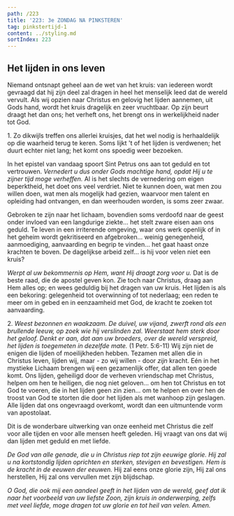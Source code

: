 ```yaml
---
path: /223
title: '223: 3e ZONDAG NA PINKSTEREN'
tag: pinkstertijd-1
content: ../styling.md
sortIndex: 223
---
```


## Het lijden in ons leven

Niemand ontsnapt geheel aan de wet van het kruis: van iedereen wordt gevraagd dat hij zijn deel zal dragen in heel het menselijk leed dat de wereld vervult. Als wij opzien naar Christus en gelovig het lijden aannemen, uit Gods hand, wordt het kruis dragelijk en zeer vruchtbaar. Op zijn beurt draagt het dan ons; het verheft ons, het brengt ons in werkelijkheid nader tot God.

1\. Zo dikwijls treffen ons allerlei kruisjes, dat het wel nodig is herhaaldelijk op die waarheid terug te keren. Soms lijkt 't of het lijden is verdwenen; het duurt echter niet lang; het komt ons spoedig weer bezoeken.

In het epistel van vandaag spoort Sint Petrus ons aan tot geduld en tot vertrouwen. _Vernedert u dus onder Gods machtige hand, opdat Hij u te zijner tijd moge verheffen._ Al is het slechts de vernedering om eigen beperktheid, het doet ons veel verdriet. Niet te kunnen doen, wat men zou willen doen, wat men als mogelijk had gezien, waarvoor men talent en opleiding had ontvangen, en dan weerhouden worden, is soms zeer zwaar.

Gebroken te zijn naar het lichaam, bovendien soms verdoofd naar de geest onder invloed van een langdurige ziekte... het stelt zware eisen aan ons geduld. Te leven in een irriterende omgeving, waar ons werk openlijk of in het geheim wordt gekritiseerd en afgebroken... weinig genegenheid, aanmoediging, aanvaarding en begrip te vinden... het gaat haast onze krachten te boven. De dagelijkse arbeid zelf... is hij voor velen niet een kruis?

_Werpt al uw bekommernis op Hem, want Hij draagt zorg voor u._ Dat is de beste raad, die de apostel geven kon. Zie toch naar Christus, draag aan Hem alles op; en wees geduldig bij het dragen van uw kruis. Het lijden is als een bekoring: gelegenheid tot overwinning of tot nederlaag; een reden te meer om in gebed en in eenzaamheid met God, de kracht te zoeken tot aanvaarding.

2\. _Weest bezonnen en waakzaam. De duivel, uw vijand, zwerft rond als een brullende leeuw, op zoek wie hij verslinden zal. Weerstaat hem sterk door het geloof. Denkt er aan, dat aan uw broeders, over de wereld verspreid, het lijden is toegemeten in dezelfde mate._ (1 Petr. 5:6-11) Wij zijn niet de enigen die lijden of moeilijkheden hebben. Tezamen met allen die in Christus leven, lijden wij, maar - zo wij willen - door _zijn_ kracht. Eén in het mystieke Lichaam brengen wij een gezamenlijk offer, dat allen ten goede komt. Ons lijden, geheiligd door de verheven vriendschap met Christus, helpen om hen te heiligen, die nog niet geloven... om hen tot Christus en tot God te voeren, die in het lijden geen zin zien... om te helpen en over hen de troost van God te storten die door het lijden als met wanhoop zijn geslagen. Alle lijden dat ons ongevraagd overkomt, wordt dan een uitmuntende vorm van apostolaat.

Dit is de wonderbare uitwerking van onze eenheid met Christus die zelf voor alle tijden en voor alle mensen heeft geleden. Hij vraagt van ons dat wij dan lijden met geduld en met liefde.

_De God van alle genade, die u in Christus riep tot zijn eeuwige glorie. Hij zal u na kortstondig lijden oprichten en sterken, stevigen en bevestigen. Hem is de kracht in de eeuwen der eeuwen._ Hij zal eens onze glorie zijn, Hij zal ons herstellen, Hij zal ons vervullen met zijn blijdschap.

_O God, die ook mij een aandeel geeft in het lijden van de wereld, geef dat ik naar het voorbeeld van uw liefste Zoon, zijn kruis in onderwerping, zelfs met veel liefde, moge dragen tot uw glorie en tot heil van velen. Amen._
